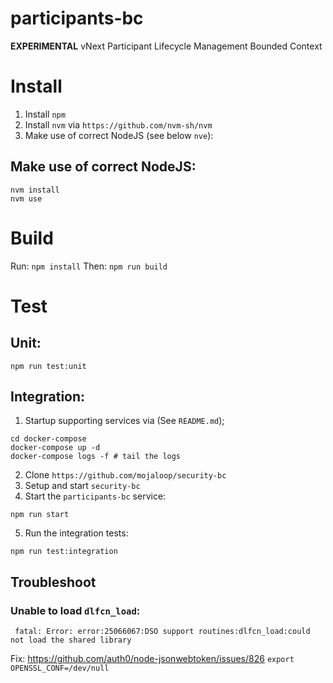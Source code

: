 # participants-bc
**EXPERIMENTAL** vNext Participant Lifecycle Management Bounded Context

# Install
1. Install `npm`
2. Install `nvm` via `https://github.com/nvm-sh/nvm`
3. Make use of correct NodeJS (see below `nve`):

## Make use of correct NodeJS:
```shell
nvm install
nvm use
```

# Build
Run: `npm install`
Then: `npm run build`

# Test

## Unit: 
```shell
npm run test:unit  
```

## Integration:

1. Startup supporting services via (See `README.md`);
```shell
cd docker-compose
docker-compose up -d
docker-compose logs -f # tail the logs
```
2. Clone `https://github.com/mojaloop/security-bc`
3. Setup and start `security-bc`
4. Start the `participants-bc` service:
```shell
npm run start
```
5. Run the integration tests:
```shell
npm run test:integration
```

## Troubleshoot

### Unable to load `dlfcn_load`:
```
 fatal: Error: error:25066067:DSO support routines:dlfcn_load:could not load the shared library
```
Fix: https://github.com/auth0/node-jsonwebtoken/issues/826
`export OPENSSL_CONF=/dev/null`

